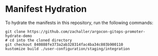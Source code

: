 # Manifest Hydration

To hydrate the manifests in this repository, run the following commands:

```shell
git clone https://github.com/zachaller/argocon-gitops-promoter-hydrate-demo
# cd into the cloned directory
git checkout 840888fe373a2ab328314fac4ba34c803b900110
kustomize build ./user-configuration/staging/integration
```
